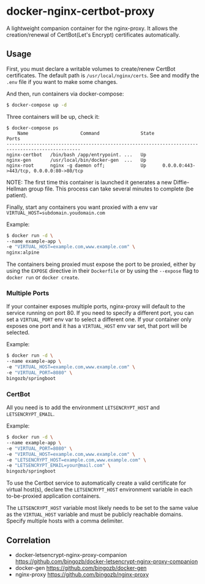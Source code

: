# docker-nginx-certbot-proxy

A lightweight companion container for the nginx-proxy. It allows the creation/renewal of CertBot(Let's Encrypt) certificates automatically.

## Usage

First, you must declare a writable volumes to create/renew CertBot certificates. The default path is `/usr/local/nginx/certs`. See and modify the `.env` file if you want to make some changes.

And then, run containers via docker-compose:

```sh
$ docker-compose up -d
```

Three containers will be up, check it:

```console
$ docker-compose ps
    Name                   Command               State                    Ports
-------------------------------------------------------------------------------------------------
nginx-certbot   /bin/bash /app/entrypoint. ...   Up
nginx-gen       /usr/local/bin/docker-gen  ...   Up
nginx-root      nginx -g daemon off;             Up      0.0.0.0:443->443/tcp, 0.0.0.0:80->80/tcp
```

NOTE: The first time this container is launched it generates a new Diffie-Hellman group file. This process can take several minutes to complete (be patient).

Finally, start any containers you want proxied with a env var `VIRTUAL_HOST=subdomain.youdomain.com`

Example:

```sh
$ docker run -d \
--name example-app \
-e "VIRTUAL_HOST=example.com,www.example.com" \
nginx:alpine
```

The containers being proxied must expose the port to be proxied, either by using the `EXPOSE` directive in their `Dockerfile` or by using the `--expose` flag to `docker run` or `docker create`.

### Multiple Ports

If your container exposes multiple ports, nginx-proxy will default to the service running on port 80. If you need to specify a different port, you can set a `VIRTUAL_PORT` env var to select a different one. If your container only exposes one port and it has a `VIRTUAL_HOST` env var set, that port will be selected.

Example:

```sh
$ docker run -d \
--name example-app \
-e "VIRTUAL_HOST=example.com,www.example.com" \
-e "VIRTUAL_PORT=8080" \
bingozb/springboot
```

### CertBot

All you need is to add the environment `LETSENCRYPT_HOST` and `LETSENCRYPT_EMAIL`.

Example:

```sh
$ docker run -d \
--name example-app \
-e "VIRTUAL_PORT=8080" \
-e "VIRTUAL_HOST=example.com,www.example.com" \
-e "LETSENCRYPT_HOST=example.com,www.example.com" \
-e "LETSENCRYPT_EMAIL=your@mail.com" \
bingozb/springboot
```

To use the Certbot service to automatically create a valid certificate for virtual host(s), declare the `LETSENCRYPT_HOST` environment variable in each to-be-proxied application containers.

The `LETSENCRYPT_HOST` variable most likely needs to be set to the same value as the `VIRTUAL_HOST` variable and must be publicly reachable domains. Specify multiple hosts with a comma delimiter.

## Correlation

- docker-letsencrypt-nginx-proxy-companion https://github.com/bingozb/docker-letsencrypt-nginx-proxy-companion
- docker-gen https://github.com/bingozb/docker-gen
- nginx-proxy https://github.com/bingozb/nginx-proxy

